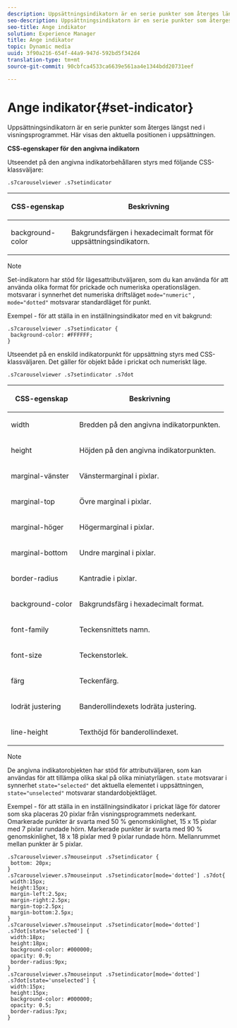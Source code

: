 ```yaml
---
description: Uppsättningsindikatorn är en serie punkter som återges längst ned i visningsprogrammet. Här visas den aktuella positionen i uppsättningen.
seo-description: Uppsättningsindikatorn är en serie punkter som återges längst ned i visningsprogrammet. Här visas den aktuella positionen i uppsättningen.
seo-title: Ange indikator
solution: Experience Manager
title: Ange indikator
topic: Dynamic media
uuid: 3f90a216-654f-44a9-947d-592bd5f342d4
translation-type: tm+mt
source-git-commit: 90cbfca4533ca6639e561aa4e1344bdd20731eef

---
```



# Ange indikator{#set-indicator}

Uppsättningsindikatorn är en serie punkter som återges längst ned i visningsprogrammet. Här visas den aktuella positionen i uppsättningen.

<!--<a id="section_061E550C1C1D4DB2BD663A898895B38C"></a>-->

**CSS-egenskaper för den angivna indikatorn**

Utseendet på den angivna indikatorbehållaren styrs med följande CSS-klassväljare:

```
.s7carouselviewer .s7setindicator
```

<table id="table_94EE3F5BBE4547C0B4943471CEE7EDE4"> 
 <thead> 
  <tr> 
   <th colname="col1" class="entry"> <p> CSS-egenskap </p> </th> 
   <th colname="col2" class="entry"> <p>Beskrivning </p> </th> 
  </tr> 
 </thead>
 <tbody> 
  <tr> 
   <td colname="col1"> <p> <span class="codeph"> background-color </span> </p> </td> 
   <td colname="col2"> <p>Bakgrundsfärgen i hexadecimalt format för uppsättningsindikatorn. </p> </td> 
  </tr> 
 </tbody> 
</table>

>[!NOTE]
>
>Set-indikatorn har stöd för lägesattributväljaren, som du kan använda för att använda olika format för prickade och numeriska operationslägen. motsvarar i synnerhet det numeriska driftsläget `mode="numeric"` , `mode="dotted"` motsvarar standardläget för punkt.

Exempel - för att ställa in en inställningsindikator med en vit bakgrund:

```
.s7carouselviewer .s7setindicator { 
 background-color: #FFFFFF; 
}
```

Utseendet på en enskild indikatorpunkt för uppsättning styrs med CSS-klassväljaren. Det gäller för objekt både i prickat och numeriskt läge.

`.s7carouselviewer .s7setindicator .s7dot`

<table id="table_09B6E232FB94417392D101A7A653BE54"> 
 <thead> 
  <tr> 
   <th colname="col1" class="entry"> <p> CSS-egenskap </p> </th> 
   <th colname="col2" class="entry"> <p>Beskrivning </p> </th> 
  </tr> 
 </thead>
 <tbody> 
  <tr> 
   <td colname="col1"> <p> <span class="codeph"> width </span> </p> </td> 
   <td colname="col2"> <p>Bredden på den angivna indikatorpunkten. </p> </td> 
  </tr> 
  <tr> 
   <td colname="col1"> <p> <span class="codeph"> height </span> </p> </td> 
   <td colname="col2"> <p>Höjden på den angivna indikatorpunkten. </p> </td> 
  </tr> 
  <tr> 
   <td colname="col1"> <p> <span class="codeph"> marginal-vänster </span> </p> </td> 
   <td colname="col2"> <p>Vänstermarginal i pixlar. </p> </td> 
  </tr> 
  <tr> 
   <td colname="col1"> <p> <span class="codeph"> marginal-top </span> </p> </td> 
   <td colname="col2"> <p>Övre marginal i pixlar. </p> </td> 
  </tr> 
  <tr> 
   <td colname="col1"> <p> <span class="codeph"> marginal-höger </span> </p> </td> 
   <td colname="col2"> <p>Högermarginal i pixlar. </p> </td> 
  </tr> 
  <tr> 
   <td colname="col1"> <p> <span class="codeph"> marginal-bottom </span> </p> </td> 
   <td colname="col2"> <p>Undre marginal i pixlar. </p> </td> 
  </tr> 
  <tr> 
   <td colname="col1"> <p> <span class="codeph"> border-radius </span> </p> </td> 
   <td colname="col2"> <p>Kantradie i pixlar. </p> </td> 
  </tr> 
  <tr> 
   <td colname="col1"> <p> <span class="codeph"> background-color </span> </p> </td> 
   <td colname="col2"> <p>Bakgrundsfärg i hexadecimalt format. </p> </td> 
  </tr> 
  <tr> 
   <td colname="col1"> <p> <span class="codeph"> font-family </span> </p> </td> 
   <td colname="col2"> <p>Teckensnittets namn. </p> </td> 
  </tr> 
  <tr> 
   <td colname="col1"> <p> <span class="codeph"> font-size </span> </p> </td> 
   <td colname="col2"> <p>Teckenstorlek. </p> </td> 
  </tr> 
  <tr> 
   <td colname="col1"> <p> <span class="codeph"> färg </span> </p> </td> 
   <td colname="col2"> <p>Teckenfärg. </p> </td> 
  </tr> 
  <tr> 
   <td colname="col1"> <p> <span class="codeph"> lodrät justering </span> </p> </td> 
   <td colname="col2"> <p>Banderollindexets lodräta justering. </p> </td> 
  </tr> 
  <tr> 
   <td colname="col1"> <p> <span class="codeph"> line-height </span> </p> </td> 
   <td colname="col2"> <p>Texthöjd för banderollindexet. </p> </td> 
  </tr> 
 </tbody> 
</table>

>[!NOTE]
>
>De angivna indikatorobjekten har stöd för attributväljaren, som kan användas för att tillämpa olika skal på olika miniatyrlägen. `state` motsvarar i synnerhet `state="selected"` det aktuella elementet i uppsättningen, `state="unselected"` motsvarar standardobjektläget.

Exempel - för att ställa in en inställningsindikator i prickat läge för datorer som ska placeras 20 pixlar från visningsprogrammets nederkant. Omarkerade punkter är svarta med 50 % genomskinlighet, 15 x 15 pixlar med 7 pixlar rundade hörn. Markerade punkter är svarta med 90 % genomskinlighet, 18 x 18 pixlar med 9 pixlar rundade hörn. Mellanrummet mellan punkter är 5 pixlar.

```
.s7carouselviewer.s7mouseinput .s7setindicator { 
 bottom: 20px; 
} 
.s7carouselviewer.s7mouseinput .s7setindicator[mode='dotted'] .s7dot{ 
 width:15px; 
 height:15px; 
 margin-left:2.5px; 
 margin-right:2.5px; 
 margin-top:2.5px; 
 margin-bottom:2.5px; 
} 
.s7carouselviewer.s7mouseinput .s7setindicator[mode='dotted'] .s7dot[state='selected'] {  
 width:18px; 
 height:18px; 
 background-color: #000000; 
 opacity: 0.9; 
 border-radius:9px; 
} 
.s7carouselviewer.s7mouseinput .s7setindicator[mode='dotted'] .s7dot[state='unselected'] {  
 width:15px; 
 height:15px; 
 background-color: #000000; 
 opacity: 0.5; 
 border-radius:7px; 
}
```

